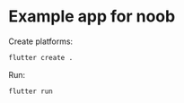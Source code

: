 # Example app for noob

Create platforms:

```Bash
flutter create .
```

Run:

```Bash
flutter run
```
